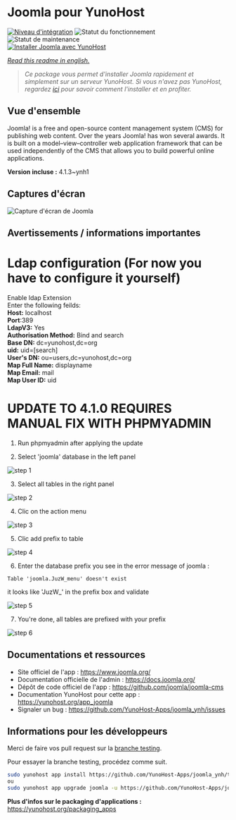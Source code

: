<!--
N.B.: This README was automatically generated by https://github.com/YunoHost/apps/tree/master/tools/README-generator
It shall NOT be edited by hand.
-->

# Joomla pour YunoHost

[![Niveau d'intégration](https://dash.yunohost.org/integration/joomla.svg)](https://dash.yunohost.org/appci/app/joomla) ![Statut du fonctionnement](https://ci-apps.yunohost.org/ci/badges/joomla.status.svg) ![Statut de maintenance](https://ci-apps.yunohost.org/ci/badges/joomla.maintain.svg)  
[![Installer Joomla avec YunoHost](https://install-app.yunohost.org/install-with-yunohost.svg)](https://install-app.yunohost.org/?app=joomla)

*[Read this readme in english.](./README.md)*

> *Ce package vous permet d'installer Joomla rapidement et simplement sur un serveur YunoHost.
Si vous n'avez pas YunoHost, regardez [ici](https://yunohost.org/#/install) pour savoir comment l'installer et en profiter.*

## Vue d'ensemble

Joomla! is a free and open-source content management system (CMS) for publishing web content. Over the years Joomla! has won several awards. It is built on a model–view–controller web application framework that can be used independently of the CMS that allows you to build powerful online applications.


**Version incluse :** 4.1.3~ynh1

## Captures d'écran

![Capture d'écran de Joomla](./doc/screenshots/screenshot.jpg)

## Avertissements / informations importantes

# Ldap configuration (For now you have to configure it yourself)
Enable ldap Extension<br>
Enter the following feilds:<br>
**Host:** localhost<br>
**Port**:389<br>
**LdapV3:** Yes<br>
**Authorisation Method:** Bind and search<br>
**Base DN:** dc=yunohost,dc=org<br>
**uid:** uid=[search]<br>
**User's DN:** ou=users,dc=yunohost,dc=org<br>
**Map Full Name:** displayname<br>
**Map Email:** mail<br>
**Map User ID:** uid<br>

# UPDATE TO 4.1.0 REQUIRES MANUAL FIX WITH PHPMYADMIN

1. Run phpmyadmin after applying the update

2. Select 'joomla' database in the left panel

![step 1](./doc/dbprefix/fix1.jpg)

3. Select all tables in the right panel

![step 2](./doc/dbprefix/fix2.jpg)

4. Clic on the action menu

![step 3](./doc/dbprefix/fix2.5.jpg)

5. Clic add prefix to table

![step 4](./doc/dbprefix/fix3.jpg)

6. Enter the database prefix you see in the error message of joomla :
```
Table 'joomla.JuzW_menu' doesn't exist
```
it looks like 'JuzW_' in the prefix box and validate

![step 5](./doc/dbprefix/fix4.jpg)

7. You're done, all tables are prefixed with your prefix

![step 6](./doc/dbprefix/fix5.jpg)

## Documentations et ressources

* Site officiel de l'app : <https://www.joomla.org/>
* Documentation officielle de l'admin : <https://docs.joomla.org/>
* Dépôt de code officiel de l'app : <https://github.com/joomla/joomla-cms>
* Documentation YunoHost pour cette app : <https://yunohost.org/app_joomla>
* Signaler un bug : <https://github.com/YunoHost-Apps/joomla_ynh/issues>

## Informations pour les développeurs

Merci de faire vos pull request sur la [branche testing](https://github.com/YunoHost-Apps/joomla_ynh/tree/testing).

Pour essayer la branche testing, procédez comme suit.

``` bash
sudo yunohost app install https://github.com/YunoHost-Apps/joomla_ynh/tree/testing --debug
ou
sudo yunohost app upgrade joomla -u https://github.com/YunoHost-Apps/joomla_ynh/tree/testing --debug
```

**Plus d'infos sur le packaging d'applications :** <https://yunohost.org/packaging_apps>
